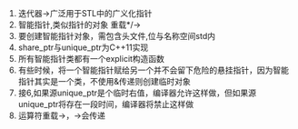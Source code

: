 1. 迭代器->广泛用于STL中的广义化指针
2. 智能指针,类似指针的对象 重载*/->
3. 要创建智能指针对象，需包含头文件<memory>,位与名称空间std内
4. share_ptr与unique_ptr为C++11实现
5. 所有智能指针类都有一个explicit构造函数
6. 有些时候，将一个智能指针赋给另一个并不会留下危险的悬挂指针，因为智能指针其实是一个类，不使用&传递则创建临时对象
7. 接6,如果源unique_ptr是个临时右值，编译器允许这样做，但如果源unique_ptr将存在一段时间，编译器将禁止这样做
8. 运算符重载->，->会传递
